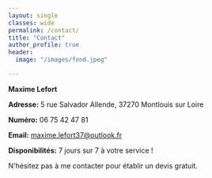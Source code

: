 ```yaml
---
layout: single
classes: wide
permalink: /contact/
title: "Contact"
author_profile: true
header:
  image: "/images/fond.jpeg"

---
```


**Maxime Lefort**

**Adresse:** 5 rue Salvador Allende, 37270 Montlouis sur Loire

**Numéro:** 06 75 42 47 81

**Email:** maxime.lefort37@outlook.fr

**Disponibilités:** 7 jours sur 7 à votre service !

N'hésitez pas à me contacter pour établir un devis gratuit.
